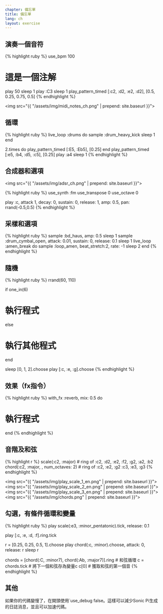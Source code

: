 ```yaml
---
chapter: 備忘單
title: 備忘單
lang: ch
layout: exercise
---
```


## 演奏一個音符

{% highlight ruby %}
use_bpm 100
# 這是一個注解
play 50
sleep 1
play :C3
sleep 1
play_pattern_timed [:c2, :d2, :e2, :d2], [0.5, 0.25, 0.75, 0.5]
{% endhighlight %}

<img src="{{ "/assets/img/midi_notes_ch.png" | prepend: site.baseurl }}">


## 循環

{% highlight ruby %}
live_loop :drums do
  sample :drum_heavy_kick
  sleep 1
end

2.times do
  play_pattern_timed [:E5, :Eb5], [0.25]
end
play_pattern_timed [:e5, :b4, :d5, :c5], [0.25]
play :a4
sleep 1
{% endhighlight %}

## 合成器和選項


<img src="{{ "/assets/img/adsr_ch.png" | prepend: site.baseurl }}">

{% highlight ruby %}
use_synth :fm
use_transpose 0
use_octave 0

play :c, attack 1, decay: 0, sustain: 0, release: 1, amp: 0.5, pan: rrand(-0.5,0.5)
{% endhighlight %}

## 采樣和選項

{% highlight ruby %}
sample :bd_haus, amp: 0.5
sleep 1
sample :drum_cymbal_open, attack: 0.01, sustain: 0, release: 0.1 
sleep 1
live_loop :amen_break do
  sample :loop_amen, beat_stretch:2, rate: -1
  sleep 2
end
{% endhighlight %}

## 隨機

{% highlight ruby %}
rrand(60, 110)

if one_in(6)
  # 執行程式
else
  # 執行其他程式
end

sleep [0, 1, 2].choose
play [:c, :e, :g].choose
{% endhighlight %}

## 效果（fx指令）

{% highlight ruby %}
with_fx :reverb, mix: 0.5 do
  # 執行程式
end
{% endhighlight %}

## 音階及和弦


{% highlight r %}
scale(:c2, :major) # ring of :c2, :d2, :e2, :f2, :g2, :a2, :b2
chord(:c2, :major, , num_octaves: 2) # ring of :c2, :e2, :g2 :c3, :e3, :g3
{% endhighlight %}

<img src="{{ "/assets/img/play_scale_1_en.png" | prepend: site.baseurl }}">
<img src="{{ "/assets/img/play_scale_2_en.png" | prepend: site.baseurl }}">
<img src="{{ "/assets/img/play_scale_3_en.png" | prepend: site.baseurl }}">
<img src="{{ "/assets/img/chords.png" | prepend: site.baseurl }}">

## 勾選，有條件循環和變量

{% highlight ruby %}
play scale(:e3, :minor_pentatonic).tick, release: 0.1

play [:c, :e, :d, :f].ring.tick

r = [0.25, 0.25, 0.5, 1].choose
play chord(:c, :minor).choose, attack: 0, release: r
sleep r

chords = [chord(:C, :minor7), chord(:Ab, :major7)].ring # 和弦循環
c = chords.tick # 將下一個和弦存為變量c
c[0] # 獲取和弦的第一個音
{% endhighlight %}

## 其他


如果你的代碼變慢了，在開頭使用`use_debug false。這樣可以減少Sonic Pi生成的日誌消息，並且可以加速代碼。
